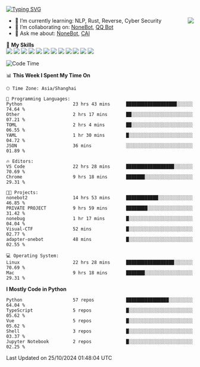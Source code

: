[![Typing SVG](https://readme-typing-svg.herokuapp.com?size=25&duration=2500&color=8C43EA&vCenter=true&width=200&height=40&lines=Hi+there+%F0%9F%91%8B%F0%9F%8F%BB;I'm+yanyongyu)](https://git.io/typing-svg)

<a href="#">
  <img align="right" src="https://github-readme-stats.vercel.app/api?username=yanyongyu&count_private=true&show_icons=true&bg_color=15,f2f7fd,E0EAFC" />
</a>

- 🌱 I’m currently learning: NLP, Rust, Reverse, Cyber Security
- 👯 I’m collaborating on: [NoneBot](https://github.com/nonebot), [QQ Bot](https://github.com/Mrs4s/go-cqhttp)
- 💬 Ask me about: [NoneBot](https://github.com/nonebot), [CAI](https://github.com/cscs181/CAI)

🌟 **My Skills**  
![](https://img.shields.io/badge/-Python-3e74a2?style=flat-square&logo=Python&logoColor=fff)
![](https://img.shields.io/badge/-TypeScript-3178C6?style=flat-square&logo=TypeScript&logoColor=fff)
![](https://img.shields.io/badge/-Vue-4fc08d?style=flat-square&logo=Vue.js&logoColor=fff)
![](https://img.shields.io/badge/-React-2d98ce?style=flat-square&logo=React&logoColor=fff)
![](https://img.shields.io/badge/-FastAPI-009688?style=flat-square&logo=FastAPI&logoColor=fff)
![](https://img.shields.io/badge/-Linux-000000?style=flat-square&logo=Linux&logoColor=fff)
![](https://img.shields.io/badge/-Docker-2496ED?style=flat-square&logo=Docker&logoColor=fff)
![](https://img.shields.io/badge/-Kubernetes-326CE5?style=flat-square&logo=Kubernetes&logoColor=fff)
![](https://img.shields.io/badge/-GitHub%20Actions-2088FF?style=flat-square&logo=GitHubActions&logoColor=fff)
![](https://img.shields.io/badge/-PostgreSQL-4169E1?style=flat-square&logo=PostgreSQL&logoColor=fff)
![](https://img.shields.io/badge/-Redis-DC382D?style=flat-square&logo=Redis&logoColor=fff)
![](https://img.shields.io/badge/-MongoDB-47A248?style=flat-square&logo=MongoDB&logoColor=fff)

<!--START_SECTION:waka-->
![Code Time](http://img.shields.io/badge/Code%20Time-6%2C803%20hrs%2020%20mins-blue)

📊 **This Week I Spent My Time On** 

```text
🕑︎ Time Zone: Asia/Shanghai

💬 Programming Languages: 
Python                   23 hrs 43 mins      ███████████████████░░░░░░   74.64 % 
Other                    2 hrs 17 mins       ██░░░░░░░░░░░░░░░░░░░░░░░   07.21 % 
TOML                     2 hrs 4 mins        ██░░░░░░░░░░░░░░░░░░░░░░░   06.55 % 
YAML                     1 hr 30 mins        █░░░░░░░░░░░░░░░░░░░░░░░░   04.72 % 
JSON                     36 mins             ░░░░░░░░░░░░░░░░░░░░░░░░░   01.89 % 

🔥 Editors: 
VS Code                  22 hrs 28 mins      ██████████████████░░░░░░░   70.69 % 
Chrome                   9 hrs 18 mins       ███████░░░░░░░░░░░░░░░░░░   29.31 % 

🐱‍💻 Projects: 
nonebot2                 14 hrs 53 mins      ████████████░░░░░░░░░░░░░   46.85 % 
PRIVATE PROJECT          9 hrs 59 mins       ████████░░░░░░░░░░░░░░░░░   31.42 % 
nonebug                  1 hr 17 mins        █░░░░░░░░░░░░░░░░░░░░░░░░   04.04 % 
Visual-CTF               52 mins             █░░░░░░░░░░░░░░░░░░░░░░░░   02.77 % 
adapter-onebot           48 mins             █░░░░░░░░░░░░░░░░░░░░░░░░   02.55 % 

💻 Operating System: 
Linux                    22 hrs 28 mins      ██████████████████░░░░░░░   70.69 % 
Mac                      9 hrs 18 mins       ███████░░░░░░░░░░░░░░░░░░   29.31 % 
```

**I Mostly Code in Python** 

```text
Python                   57 repos            ████████████████░░░░░░░░░   64.04 % 
TypeScript               5 repos             █░░░░░░░░░░░░░░░░░░░░░░░░   05.62 % 
Vue                      5 repos             █░░░░░░░░░░░░░░░░░░░░░░░░   05.62 % 
Shell                    3 repos             █░░░░░░░░░░░░░░░░░░░░░░░░   03.37 % 
Jupyter Notebook         2 repos             █░░░░░░░░░░░░░░░░░░░░░░░░   02.25 % 
```




 Last Updated on 25/10/2024 01:48:04 UTC
<!--END_SECTION:waka-->
